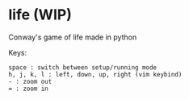 # life (WIP)

Conway's game of life made in python

Keys:
```
space : switch between setup/running mode
h, j, k, l : left, down, up, right (vim keybind)
- : zoom out
= : zoom in
```
